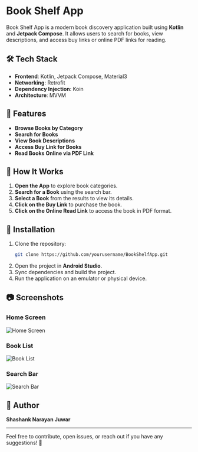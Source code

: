 # Book Shelf App

Book Shelf App is a modern book discovery application built using **Kotlin** and **Jetpack Compose**. It allows users to search for books, view descriptions, and access buy links or online PDF links for reading.

## 🛠 Tech Stack

- **Frontend**: Kotlin, Jetpack Compose, Material3
- **Networking**: Retrofit
- **Dependency Injection**: Koin
- **Architecture**: MVVM

## 🚀 Features

- **Browse Books by Category**
- **Search for Books**
- **View Book Descriptions**
- **Access Buy Link for Books**
- **Read Books Online via PDF Link**

## 📌 How It Works

1. **Open the App** to explore book categories.
2. **Search for a Book** using the search bar.
3. **Select a Book** from the results to view its details.
4. **Click on the Buy Link** to purchase the book.
5. **Click on the Online Read Link** to access the book in PDF format.

## 🔧 Installation

1. Clone the repository:
   ```bash
   git clone https://github.com/yourusername/BookShelfApp.git
   ```
2. Open the project in **Android Studio**.
3. Sync dependencies and build the project.
4. Run the application on an emulator or physical device.

## 📷 Screenshots

### Home Screen  
![Home Screen](https://res.cloudinary.com/shashankcloud/image/upload/w_1000,ar_1:1,c_fill,g_auto,e_art:hokusai/v1737734341/Screenshot_20250124_212032_Book_Shelf_rkwx0f.jpg)

### Book List  
![Book List](https://res.cloudinary.com/shashankcloud/image/upload/v1740417914/bs3_fbuom6.jpg)

### Search Bar  
![Search Bar](https://res.cloudinary.com/shashankcloud/image/upload/c_thumb,w_200,g_face/v1740417914/bs2_jawvog.jpg)

## 👤 Author

**Shashank Narayan Juwar**

---

Feel free to contribute, open issues, or reach out if you have any suggestions! 🚀


